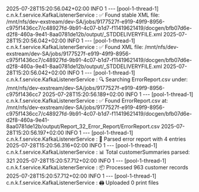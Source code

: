 2025-07-28T15:20:56.042+02:00  INFO 1 --- [pool-1-thread-1] c.n.k.f.service.KafkaListenerService     : ✅ Found stable XML file: /mnt/nfs/dev-exstream/dev-SA/jobs/9177527f-e919-49f9-8956-c975f1436cc7/c48927fd-9b91-4c07-b1d7-f11419621419/docgen/bfb07d6e-d2f8-460a-9e41-8aa0781de12b/output/_STDDELIVERYFILE.xml
2025-07-28T15:20:56.042+02:00  INFO 1 --- [pool-1-thread-1] c.n.k.f.service.KafkaListenerService     : ✅ Found XML file: /mnt/nfs/dev-exstream/dev-SA/jobs/9177527f-e919-49f9-8956-c975f1436cc7/c48927fd-9b91-4c07-b1d7-f11419621419/docgen/bfb07d6e-d2f8-460a-9e41-8aa0781de12b/output/_STDDELIVERYFILE.xml
2025-07-28T15:20:56.042+02:00  INFO 1 --- [pool-1-thread-1] c.n.k.f.service.KafkaListenerService     : 🔍 Searching ErrorReport.csv under: /mnt/nfs/dev-exstream/dev-SA/jobs/9177527f-e919-49f9-8956-c975f1436cc7
2025-07-28T15:20:56.189+02:00  INFO 1 --- [pool-1-thread-1] c.n.k.f.service.KafkaListenerService     : ✅ Found ErrorReport.csv at: /mnt/nfs/dev-exstream/dev-SA/jobs/9177527f-e919-49f9-8956-c975f1436cc7/c48927fd-9b91-4c07-b1d7-f11419621419/docgen/bfb07d6e-d2f8-460a-9e41-8aa0781de12b/output/Report_32_Error_Report/ErrorReport.csv
2025-07-28T15:20:56.197+02:00  INFO 1 --- [pool-1-thread-1] c.n.k.f.service.KafkaListenerService     : 🧾 Parsed error report with 4 entries
2025-07-28T15:20:56.316+02:00  INFO 1 --- [pool-1-thread-1] c.n.k.f.service.KafkaListenerService     : 📊 Total customerSummaries parsed: 321
2025-07-28T15:20:57.712+02:00  INFO 1 --- [pool-1-thread-1] c.n.k.f.service.KafkaListenerService     : 📦 Processed 963 customer records
2025-07-28T15:20:57.712+02:00  INFO 1 --- [pool-1-thread-1] c.n.k.f.service.KafkaListenerService     : 🖨️ Uploaded 0 print files
